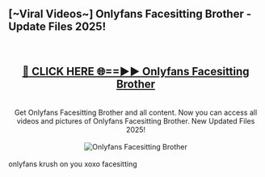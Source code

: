 <h2>[~Viral Videos~] Onlyfans Facesitting Brother - Update Files 2025!</h2>
<br>
<div align="center">
<h2><a href="https://betterlinks.top/A2PfLJ" rel="nofollow">🔴 CLICK HERE 🌐==►► Onlyfans Facesitting Brother</a></h2>
<br>
Get Onlyfans Facesitting Brother and all content. Now you can access all videos and pictures of Onlyfans Facesitting Brother. New Updated Files 2025!
<br>
<br>
<a href="https://betterlinks.top/A2PfLJ" rel="nofollow" data-target="animated-image.originalLink"><img src="https://i.ibb.co.com/WyWwxjT/player-gif2.gif" alt="Onlyfans Facesitting Brother" style="max-width: 100%; display: inline-block;" data-target="animated-image.originalImage"></a>
</div>
<br>
onlyfans krush on you xoxo facesitting